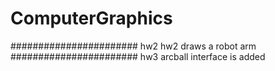 # ComputerGraphics

#######################
hw2
hw2 draws a robot arm
#######################
hw3
arcball interface is added
